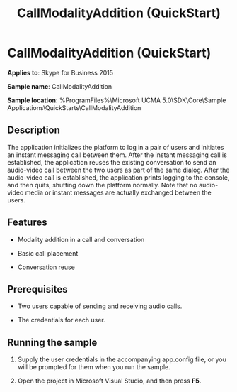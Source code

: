 ﻿---
title: CallModalityAddition (QuickStart)
description: Discusses the CallModalityAddition (QuickStart) including description, features, prerequisites, and running the sample in Skype for Business 2015.
TOCTitle: CallModalityAddition (QuickStart)
ms:assetid: 741ef143-e2d2-468d-8af1-0ec530ee933e
ms:mtpsurl: https://msdn.microsoft.com/library/Dn454814(v=office.16)
ms:contentKeyID: 65240088
ms.date: 07/27/2015
mtps_version: v=office.16
---

# CallModalityAddition (QuickStart)

**Applies to**: Skype for Business 2015

**Sample name**: CallModalityAddition

**Sample location**: %ProgramFiles%\\Microsoft UCMA 5.0\\SDK\\Core\\Sample Applications\\QuickStarts\\CallModalityAddition

## Description

The application initializes the platform to log in a pair of users and initiates an instant messaging call between them. After the instant messaging call is established, the application reuses the existing conversation to send an audio-video call between the two users as part of the same dialog. After the audio-video call is established, the application prints logging to the console, and then quits, shutting down the platform normally. Note that no audio-video media or instant messages are actually exchanged between the users.

## Features

  - Modality addition in a call and conversation

  - Basic call placement

  - Conversation reuse

## Prerequisites

  - Two users capable of sending and receiving audio calls.

  - The credentials for each user.

## Running the sample

1.  Supply the user credentials in the accompanying app.config file, or you will be prompted for them when you run the sample.

2.  Open the project in Microsoft Visual Studio, and then press **F5**.

